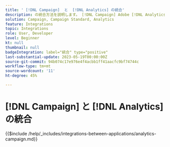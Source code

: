```yaml
---
title: ' [!DNL Campaign]  と  [!DNL Analytics] の統合'
description: の統合方法を説明します。 [!DNL Campaign] Adobe [!DNL Analytics].
solution: Campaign, Campaign Standard, Analytics
feature: Integrations
topic: Integrations
role: User, Developer
level: Beginner
kt: null
thumbnail: null
badgeIntegration: label="統合" type="positive"
last-substantial-update: 2023-05-19T00:00:00Z
source-git-commit: 94b074c17e976e4f4acbb1ff41aacfc9bf74744c
workflow-type: tm+mt
source-wordcount: '11'
ht-degree: 45%

---
```



# [!DNL Campaign] と [!DNL Analytics] の統合

{{$include /help/_includes/integrations-between-applications/analytics-campaign.md}}

